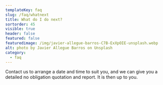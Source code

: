 ```yaml
---
templateKey: faq
slug: /faq/whatnext
title: What do I do next?
sortorder: 45
visible: true
header: false
featured: false
featuredimage: /img/javier-allegue-barros-C7B-ExXpOIE-unsplash.webp
alt: photo by Javier Allegue Barros on Unsplash
category:
  - faq
---
```


Contact us to arrange a date and time to suit you, and we can give you a detailed no obligation quotation and report. It is then up to you.